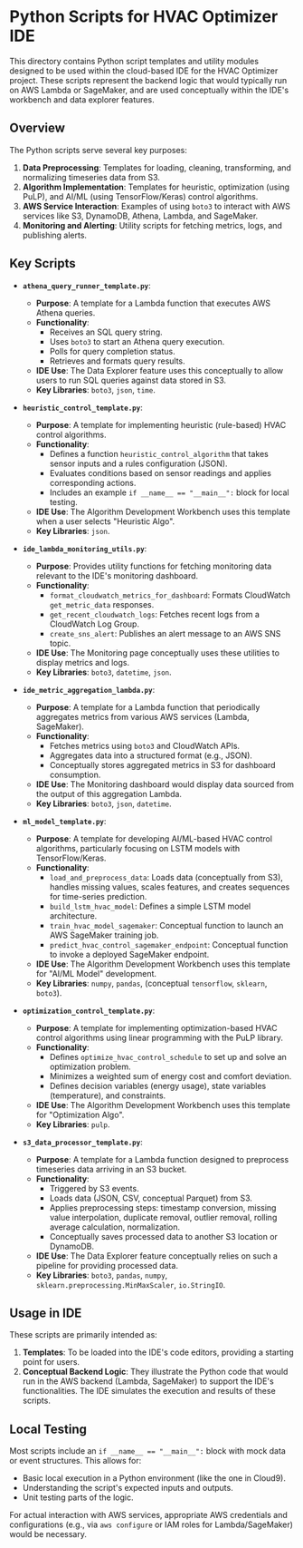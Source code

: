 # Python Scripts for HVAC Optimizer IDE

This directory contains Python script templates and utility modules designed to be used within the cloud-based IDE for the HVAC Optimizer project. These scripts represent the backend logic that would typically run on AWS Lambda or SageMaker, and are used conceptually within the IDE's workbench and data explorer features.

## Overview

The Python scripts serve several key purposes:
1.  **Data Preprocessing**: Templates for loading, cleaning, transforming, and normalizing timeseries data from S3.
2.  **Algorithm Implementation**: Templates for heuristic, optimization (using PuLP), and AI/ML (using TensorFlow/Keras) control algorithms.
3.  **AWS Service Interaction**: Examples of using `boto3` to interact with AWS services like S3, DynamoDB, Athena, Lambda, and SageMaker.
4.  **Monitoring and Alerting**: Utility scripts for fetching metrics, logs, and publishing alerts.

## Key Scripts

*   **`athena_query_runner_template.py`**:
    *   **Purpose**: A template for a Lambda function that executes AWS Athena queries.
    *   **Functionality**:
        *   Receives an SQL query string.
        *   Uses `boto3` to start an Athena query execution.
        *   Polls for query completion status.
        *   Retrieves and formats query results.
    *   **IDE Use**: The Data Explorer feature uses this conceptually to allow users to run SQL queries against data stored in S3.
    *   **Key Libraries**: `boto3`, `json`, `time`.

*   **`heuristic_control_template.py`**:
    *   **Purpose**: A template for implementing heuristic (rule-based) HVAC control algorithms.
    *   **Functionality**:
        *   Defines a function `heuristic_control_algorithm` that takes sensor inputs and a rules configuration (JSON).
        *   Evaluates conditions based on sensor readings and applies corresponding actions.
        *   Includes an example `if __name__ == "__main__":` block for local testing.
    *   **IDE Use**: The Algorithm Development Workbench uses this template when a user selects "Heuristic Algo".
    *   **Key Libraries**: `json`.

*   **`ide_lambda_monitoring_utils.py`**:
    *   **Purpose**: Provides utility functions for fetching monitoring data relevant to the IDE's monitoring dashboard.
    *   **Functionality**:
        *   `format_cloudwatch_metrics_for_dashboard`: Formats CloudWatch `get_metric_data` responses.
        *   `get_recent_cloudwatch_logs`: Fetches recent logs from a CloudWatch Log Group.
        *   `create_sns_alert`: Publishes an alert message to an AWS SNS topic.
    *   **IDE Use**: The Monitoring page conceptually uses these utilities to display metrics and logs.
    *   **Key Libraries**: `boto3`, `datetime`, `json`.

*   **`ide_metric_aggregation_lambda.py`**:
    *   **Purpose**: A template for a Lambda function that periodically aggregates metrics from various AWS services (Lambda, SageMaker).
    *   **Functionality**:
        *   Fetches metrics using `boto3` and CloudWatch APIs.
        *   Aggregates data into a structured format (e.g., JSON).
        *   Conceptually stores aggregated metrics in S3 for dashboard consumption.
    *   **IDE Use**: The Monitoring dashboard would display data sourced from the output of this aggregation Lambda.
    *   **Key Libraries**: `boto3`, `json`, `datetime`.

*   **`ml_model_template.py`**:
    *   **Purpose**: A template for developing AI/ML-based HVAC control algorithms, particularly focusing on LSTM models with TensorFlow/Keras.
    *   **Functionality**:
        *   `load_and_preprocess_data`: Loads data (conceptually from S3), handles missing values, scales features, and creates sequences for time-series prediction.
        *   `build_lstm_hvac_model`: Defines a simple LSTM model architecture.
        *   `train_hvac_model_sagemaker`: Conceptual function to launch an AWS SageMaker training job.
        *   `predict_hvac_control_sagemaker_endpoint`: Conceptual function to invoke a deployed SageMaker endpoint.
    *   **IDE Use**: The Algorithm Development Workbench uses this template for "AI/ML Model" development.
    *   **Key Libraries**: `numpy`, `pandas`, (conceptual `tensorflow`, `sklearn`, `boto3`).

*   **`optimization_control_template.py`**:
    *   **Purpose**: A template for implementing optimization-based HVAC control algorithms using linear programming with the PuLP library.
    *   **Functionality**:
        *   Defines `optimize_hvac_control_schedule` to set up and solve an optimization problem.
        *   Minimizes a weighted sum of energy cost and comfort deviation.
        *   Defines decision variables (energy usage), state variables (temperature), and constraints.
    *   **IDE Use**: The Algorithm Development Workbench uses this template for "Optimization Algo".
    *   **Key Libraries**: `pulp`.

*   **`s3_data_processor_template.py`**:
    *   **Purpose**: A template for a Lambda function designed to preprocess timeseries data arriving in an S3 bucket.
    *   **Functionality**:
        *   Triggered by S3 events.
        *   Loads data (JSON, CSV, conceptual Parquet) from S3.
        *   Applies preprocessing steps: timestamp conversion, missing value interpolation, duplicate removal, outlier removal, rolling average calculation, normalization.
        *   Conceptually saves processed data to another S3 location or DynamoDB.
    *   **IDE Use**: The Data Explorer feature conceptually relies on such a pipeline for providing processed data.
    *   **Key Libraries**: `boto3`, `pandas`, `numpy`, `sklearn.preprocessing.MinMaxScaler`, `io.StringIO`.

## Usage in IDE

These scripts are primarily intended as:
1.  **Templates**: To be loaded into the IDE's code editors, providing a starting point for users.
2.  **Conceptual Backend Logic**: They illustrate the Python code that would run in the AWS backend (Lambda, SageMaker) to support the IDE's functionalities. The IDE simulates the execution and results of these scripts.

## Local Testing

Most scripts include an `if __name__ == "__main__":` block with mock data or event structures. This allows for:
-   Basic local execution in a Python environment (like the one in Cloud9).
-   Understanding the script's expected inputs and outputs.
-   Unit testing parts of the logic.

For actual interaction with AWS services, appropriate AWS credentials and configurations (e.g., via `aws configure` or IAM roles for Lambda/SageMaker) would be necessary.
```